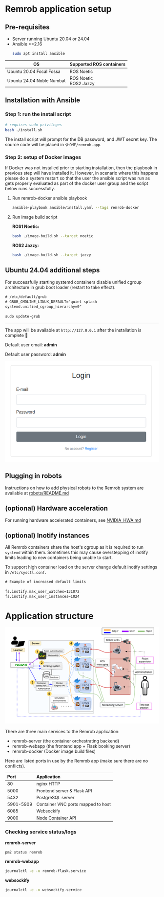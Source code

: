 # Remrob application setup

## Pre-requisites

- Server running Ubuntu 20.04 or 24.04
- Ansible >=2.16
    ```bash
    sudo apt install ansible
    ```

| OS  | Supported ROS containers |
|---|---|
| Ubuntu 20.04 Focal Fossa  | ROS Noetic  |
| Ubuntu 24.04 Noble Numbat  | ROS Noetic<br>ROS2 Jazzy   |

## Installation with Ansible

### Step 1: run the install script

```bash
# requires sudo privileges
bash ./install.sh
```

The install script will prompt for the DB password, and JWT secret key.
The source code will be placed in `$HOME/remrob-app`.

### Step 2: setup of Docker images

If Docker was not installed prior to starting installation, then the playbook in previous step will have installed it.
However, in scenario where this happens please do a system restart so that the user the ansible script was run as gets properly evaluated as part of the docker user group and the script below runs successfully.

1. Run remrob-docker ansible playbook

    ```bash
    ansible-playbook ansible/install.yaml --tags remrob-docker
    ```

2. Run image build script

    **ROS1 Noetic:**
    ```bash
    bash ./image-build.sh --target noetic
    ```

    **ROS2 Jazzy:**
    ```bash
    bash ./image-build.sh --target jazzy
    ```

## Ubuntu 24.04 additional steps

For successfully starting systemd containers disable unified cgroup architecture in grub boot loader (restart to take effect).

```
# /etc/default/grub
# GRUB_CMDLINE_LINUX_DEFAULT="quiet splash systemd.unified_cgroup_hierarchy=0"

sudo update-grub
```

---

The app will be available at `http://127.0.0.1` after the installation is complete 🚀

Default user email: **admin**

Default user password: **admin**

![Login window](./docs/login-screen.png)


## Plugging in robots

Instructions on how to add physical robots to the Remrob system are available at [robots/README.md](./robots/README.md)

## (optional) Hardware acceleration

For running hardware accelerated containers, see [NVIDIA_HWA.md](./NVIDIA_HWA.md)

## (optional) Inotify instances

All Remrob containers share the host's cgroup as it is required to run `systemd` within them. Sometimes this may cause overstepping of inotify limits leading to new containers being unable to start.

To support high container load on the server change default inotify settings in `/etc/sysctl.conf`.

```
# Example of increased default limits

fs.inotify.max_user_watches=131072
fs.inotify.max_user_instances=1024
```

# Application structure

![Application Overview](./docs/overview.png)

There are three main services to the Remrob application:
- remrob-server (the container orchestrating backend)
- remrob-webapp (the frontend app + Flask booking server)
- remrob-docker (Docker image build files)

Here are listed ports in use by the Remrob app (make sure there are no conflicts).

| Port | Application |
|:--------| :-------------|
| 80 | nginx HTTP |
| 5000 | Frontend server & Flask API |
| 5432 | PostgreSQL server |
| 5901-5909 | Container VNC ports mapped to host |
| 6085 | Websockify |
| 9000 | Node Container API |

### Checking service status/logs

**remrob-server**

```bash
pm2 status remrob
```

**remrob-webapp**
```bash
journalctl -e -u remrob-flask.service
```

**websockify**
```bash
journalctl -e -u websockify.service
```